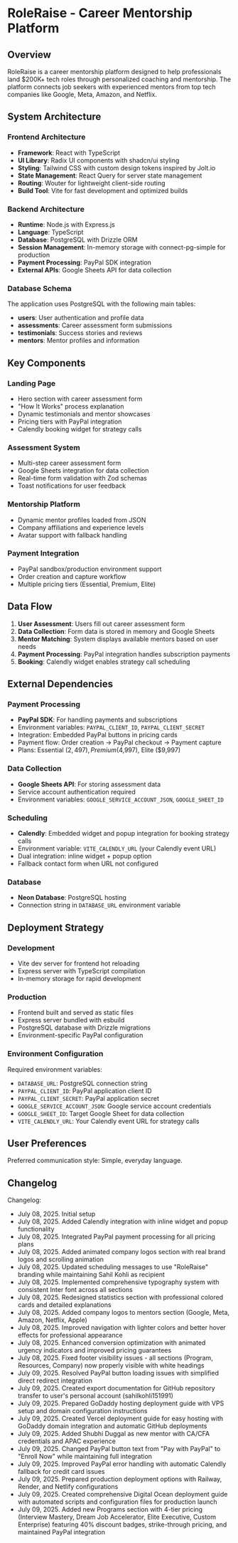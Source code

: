 # RoleRaise - Career Mentorship Platform

## Overview

RoleRaise is a career mentorship platform designed to help professionals land $200K+ tech roles through personalized coaching and mentorship. The platform connects job seekers with experienced mentors from top tech companies like Google, Meta, Amazon, and Netflix.

## System Architecture

### Frontend Architecture

- **Framework**: React with TypeScript
- **UI Library**: Radix UI components with shadcn/ui styling
- **Styling**: Tailwind CSS with custom design tokens inspired by Jolt.io
- **State Management**: React Query for server state management
- **Routing**: Wouter for lightweight client-side routing
- **Build Tool**: Vite for fast development and optimized builds

### Backend Architecture

- **Runtime**: Node.js with Express.js
- **Language**: TypeScript
- **Database**: PostgreSQL with Drizzle ORM
- **Session Management**: In-memory storage with connect-pg-simple for production
- **Payment Processing**: PayPal SDK integration
- **External APIs**: Google Sheets API for data collection

### Database Schema

The application uses PostgreSQL with the following main tables:
- **users**: User authentication and profile data
- **assessments**: Career assessment form submissions
- **testimonials**: Success stories and reviews
- **mentors**: Mentor profiles and information

## Key Components

### Landing Page
- Hero section with career assessment form
- "How It Works" process explanation
- Dynamic testimonials and mentor showcases
- Pricing tiers with PayPal integration
- Calendly booking widget for strategy calls

### Assessment System
- Multi-step career assessment form
- Google Sheets integration for data collection
- Real-time form validation with Zod schemas
- Toast notifications for user feedback

### Mentorship Platform
- Dynamic mentor profiles loaded from JSON
- Company affiliations and experience levels
- Avatar support with fallback handling

### Payment Integration
- PayPal sandbox/production environment support
- Order creation and capture workflow
- Multiple pricing tiers (Essential, Premium, Elite)

## Data Flow

1. **User Assessment**: Users fill out career assessment form
2. **Data Collection**: Form data is stored in memory and Google Sheets
3. **Mentor Matching**: System displays available mentors based on user needs
4. **Payment Processing**: PayPal integration handles subscription payments
5. **Booking**: Calendly widget enables strategy call scheduling

## External Dependencies

### Payment Processing
- **PayPal SDK**: For handling payments and subscriptions
- Environment variables: `PAYPAL_CLIENT_ID`, `PAYPAL_CLIENT_SECRET`
- Integration: Embedded PayPal buttons in pricing cards
- Payment flow: Order creation → PayPal checkout → Payment capture
- Plans: Essential ($2,497), Premium ($4,997), Elite ($9,997)

### Data Collection
- **Google Sheets API**: For storing assessment data
- Service account authentication required
- Environment variables: `GOOGLE_SERVICE_ACCOUNT_JSON`, `GOOGLE_SHEET_ID`

### Scheduling
- **Calendly**: Embedded widget and popup integration for booking strategy calls
- Environment variable: `VITE_CALENDLY_URL` (your Calendly event URL)
- Dual integration: inline widget + popup option
- Fallback contact form when URL not configured

### Database
- **Neon Database**: PostgreSQL hosting
- Connection string in `DATABASE_URL` environment variable

## Deployment Strategy

### Development
- Vite dev server for frontend hot reloading
- Express server with TypeScript compilation
- In-memory storage for rapid development

### Production
- Frontend built and served as static files
- Express server bundled with esbuild
- PostgreSQL database with Drizzle migrations
- Environment-specific PayPal configuration

### Environment Configuration
Required environment variables:
- `DATABASE_URL`: PostgreSQL connection string
- `PAYPAL_CLIENT_ID`: PayPal application client ID
- `PAYPAL_CLIENT_SECRET`: PayPal application secret
- `GOOGLE_SERVICE_ACCOUNT_JSON`: Google service account credentials
- `GOOGLE_SHEET_ID`: Target Google Sheet for data collection
- `VITE_CALENDLY_URL`: Your Calendly event URL for strategy calls

## User Preferences

Preferred communication style: Simple, everyday language.

## Changelog

Changelog:
- July 08, 2025. Initial setup
- July 08, 2025. Added Calendly integration with inline widget and popup functionality
- July 08, 2025. Integrated PayPal payment processing for all pricing plans
- July 08, 2025. Added animated company logos section with real brand logos and scrolling animation
- July 08, 2025. Updated scheduling messages to use "RoleRaise" branding while maintaining Sahil Kohli as recipient
- July 08, 2025. Implemented comprehensive typography system with consistent Inter font across all sections
- July 08, 2025. Redesigned statistics section with professional colored cards and detailed explanations
- July 08, 2025. Added company logos to mentors section (Google, Meta, Amazon, Netflix, Apple)
- July 08, 2025. Improved navigation with lighter colors and better hover effects for professional appearance
- July 08, 2025. Enhanced conversion optimization with animated urgency indicators and improved pricing guarantees
- July 08, 2025. Fixed footer visibility issues - all sections (Program, Resources, Company) now properly visible with white headings
- July 09, 2025. Resolved PayPal button loading issues with simplified direct redirect integration
- July 09, 2025. Created export documentation for GitHub repository transfer to user's personal account (sahilkohli151991)
- July 09, 2025. Prepared GoDaddy hosting deployment guide with VPS setup and domain configuration instructions
- July 09, 2025. Created Vercel deployment guide for easy hosting with GoDaddy domain integration and automatic GitHub deployments
- July 09, 2025. Added Shubhi Duggal as new mentor with CA/CFA credentials and APAC experience
- July 09, 2025. Changed PayPal button text from "Pay with PayPal" to "Enroll Now" while maintaining full integration
- July 09, 2025. Improved PayPal error handling with automatic Calendly fallback for credit card issues
- July 09, 2025. Prepared production deployment options with Railway, Render, and Netlify configurations
- July 09, 2025. Created comprehensive Digital Ocean deployment guide with automated scripts and configuration files for production launch
- July 09, 2025. Added new Programs section with 4-tier pricing (Interview Mastery, Dream Job Accelerator, Elite Executive, Custom Enterprise) featuring 40% discount badges, strike-through pricing, and maintained PayPal integration